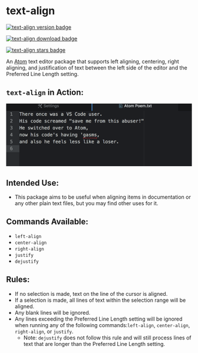 # text-align

[![text-align version badge](https://badgen.net/apm/version/text-align)](https://atom.io/packages/text-align)

[![text-align download badge](https://badgen.net/apm/dl/text-align)](https://atom.io/packages/text-align)

[![text-align stars badge](https://badgen.net/apm/stars/text-align)](https://atom.io/packages/text-align)

An [Atom](https://atom.io) text editor package that supports left aligning,
centering, right aligning, and justification of text between the left side of
the editor and the Preferred Line Length setting.

## `text-align` in Action:

![Action](./misc/text-align.gif)

## Intended Use:

- This package aims to be useful when aligning items in documentation or any
  other plain text files, but you may find other uses for it.

## Commands Available:

- `left-align`    
- `center-align`
- `right-align`
- `justify`
- `dejustify`

## Rules:

- If no selection is made, text on the line of the cursor is aligned.  
- If a selection is made, all lines of text within the selection range will be
  aligned.
- Any blank lines will be ignored.
- Any lines exceeding the Preferred Line Length setting will be ignored when
  running any of the following commands:`left-align`, `center-align`,
  `right-align`, or `justify`.  
    - Note: `dejustify` does not follow this rule and will still process lines
      of text that are longer than the Preferred Line Length setting.
